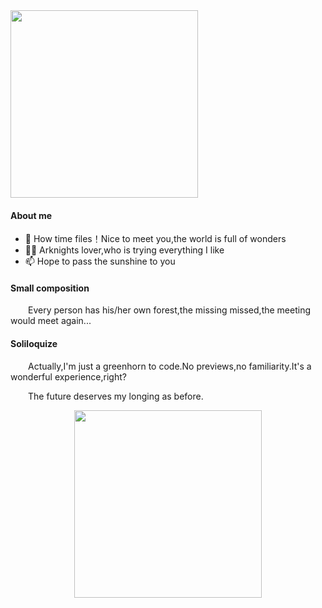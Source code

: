 <img src="https://github.com/user-attachments/assets/7ed5cea0-ba7c-4a0c-9ec0-2dc5942dcfcc" length="500px" width="300px">

#### About me
- 👋 How time files！Nice to meet you,the world is full of wonders
- 👨‍🎓 Arknights lover,who is trying everything I like
- 📫 Hope to pass the sunshine to you

#### Small composition
&emsp;&emsp;Every person has his/her own forest,the missing missed,the meeting would meet again...

#### Soliloquize
&emsp;&emsp;Actually,I'm just a greenhorn to code.No previews,no familiarity.It's a wonderful experience,right?

&emsp;&emsp;The future deserves my longing as before.

<div align=center>
<img src="https://github.com/user-attachments/assets/b04e320a-3d93-4566-abca-b29cdbd8cb2e" length="400px" width="300px">
</div>
